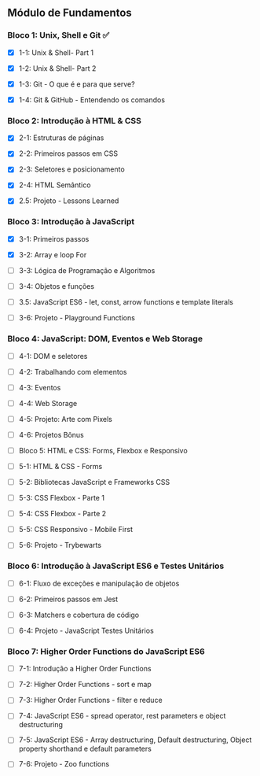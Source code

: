 ## Módulo de Fundamentos

### Bloco 1: Unix, Shell e Git :white_check_mark:

- [X] 1-1: Unix & Shell- Part 1

- [X] 1-2: Unix & Shell- Part 2

- [X] 1-3: Git - O que é e para que serve?

- [X] 1-4: Git & GitHub - Entendendo os comandos

### Bloco 2: Introdução à HTML & CSS

- [X] 2-1: Estruturas de páginas

- [X] 2-2: Primeiros passos em CSS

- [X] 2-3: Seletores e posicionamento

- [X] 2-4: HTML Semântico

- [X] 2.5: Projeto - Lessons Learned

### Bloco 3: Introdução à JavaScript

- [X] 3-1: Primeiros passos

- [X]  3-2: Array e loop For

- [ ] 3-3: Lógica de Programação e Algoritmos

- [ ]  3-4: Objetos e funções

- [ ]  3.5: JavaScript ES6 - let, const, arrow functions e template literals

- [ ]  3-6: Projeto - Playground Functions

### Bloco 4: JavaScript: DOM, Eventos e Web Storage

- [ ]  4-1: DOM e seletores

- [ ]  4-2: Trabalhando com elementos

- [ ]  4-3: Eventos

- [ ]  4-4: Web Storage

- [ ]  4-5: Projeto: Arte com Pixels

- [ ]  4-6: Projetos Bônus

- [ ]  Bloco 5: HTML e CSS: Forms, Flexbox e Responsivo

- [ ]  5-1: HTML & CSS - Forms

- [ ]  5-2: Bibliotecas JavaScript e Frameworks CSS

- [ ]  5-3: CSS Flexbox - Parte 1

- [ ]  5-4: CSS Flexbox - Parte 2

- [ ]  5-5: CSS Responsivo - Mobile First

- [ ]  5-6: Projeto - Trybewarts

### Bloco 6: Introdução à JavaScript ES6 e Testes Unitários

- [ ]  6-1: Fluxo de exceções e manipulação de objetos

- [ ]  6-2: Primeiros passos em Jest

- [ ]  6-3: Matchers e cobertura de código

- [ ]  6-4: Projeto - JavaScript Testes Unitários

### Bloco 7: Higher Order Functions do JavaScript ES6

- [ ]  7-1: Introdução a Higher Order Functions

- [ ]  7-2: Higher Order Functions - sort e map

- [ ]  7-3: Higher Order Functions - filter e reduce

- [ ]  7-4: JavaScript ES6 - spread operator, rest parameters e object destructuring

- [ ]  7-5: JavaScript ES6 - Array destructuring, Default destructuring, Object property shorthand e default parameters

- [ ]  7-6: Projeto - Zoo functions